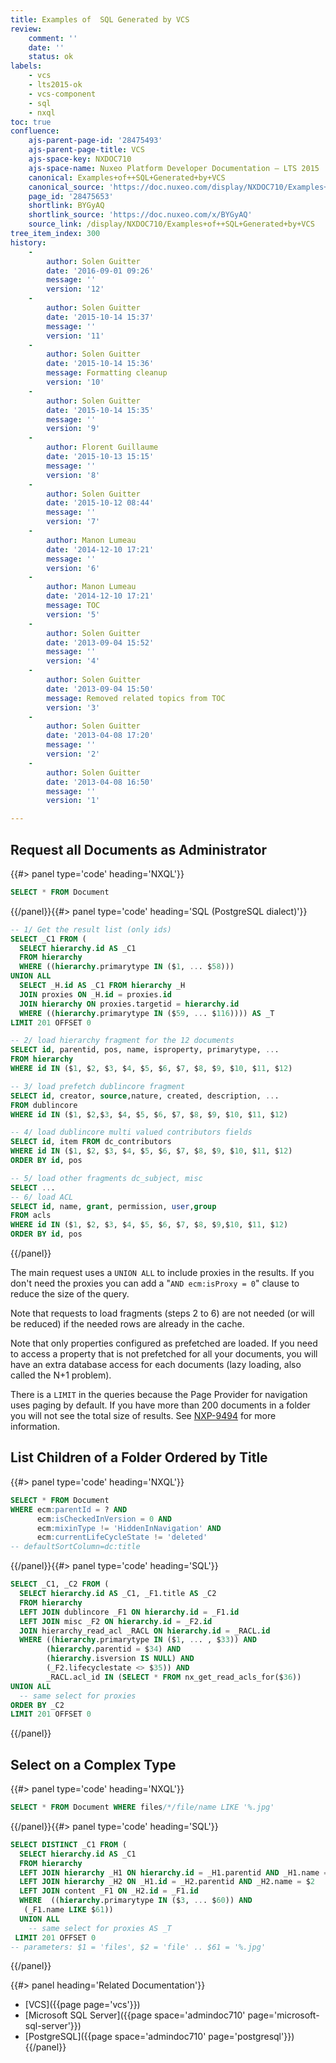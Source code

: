 ```yaml
---
title: Examples of  SQL Generated by VCS
review:
    comment: ''
    date: ''
    status: ok
labels:
    - vcs
    - lts2015-ok
    - vcs-component
    - sql
    - nxql
toc: true
confluence:
    ajs-parent-page-id: '28475493'
    ajs-parent-page-title: VCS
    ajs-space-key: NXDOC710
    ajs-space-name: Nuxeo Platform Developer Documentation — LTS 2015
    canonical: Examples+of++SQL+Generated+by+VCS
    canonical_source: 'https://doc.nuxeo.com/display/NXDOC710/Examples+of++SQL+Generated+by+VCS'
    page_id: '28475653'
    shortlink: BYGyAQ
    shortlink_source: 'https://doc.nuxeo.com/x/BYGyAQ'
    source_link: /display/NXDOC710/Examples+of++SQL+Generated+by+VCS
tree_item_index: 300
history:
    -
        author: Solen Guitter
        date: '2016-09-01 09:26'
        message: ''
        version: '12'
    -
        author: Solen Guitter
        date: '2015-10-14 15:37'
        message: ''
        version: '11'
    -
        author: Solen Guitter
        date: '2015-10-14 15:36'
        message: Formatting cleanup
        version: '10'
    -
        author: Solen Guitter
        date: '2015-10-14 15:35'
        message: ''
        version: '9'
    -
        author: Florent Guillaume
        date: '2015-10-13 15:15'
        message: ''
        version: '8'
    -
        author: Solen Guitter
        date: '2015-10-12 08:44'
        message: ''
        version: '7'
    -
        author: Manon Lumeau
        date: '2014-12-10 17:21'
        message: ''
        version: '6'
    -
        author: Manon Lumeau
        date: '2014-12-10 17:21'
        message: TOC
        version: '5'
    -
        author: Solen Guitter
        date: '2013-09-04 15:52'
        message: ''
        version: '4'
    -
        author: Solen Guitter
        date: '2013-09-04 15:50'
        message: Removed related topics from TOC
        version: '3'
    -
        author: Solen Guitter
        date: '2013-04-08 17:20'
        message: ''
        version: '2'
    -
        author: Solen Guitter
        date: '2013-04-08 16:50'
        message: ''
        version: '1'

---
```

## Request all Documents as Administrator

{{#> panel type='code' heading='NXQL'}}

```sql
SELECT * FROM Document
```

{{/panel}}{{#> panel type='code' heading='SQL (PostgreSQL dialect)'}}

```sql
-- 1/ Get the result list (only ids)
SELECT _C1 FROM (
  SELECT hierarchy.id AS _C1
  FROM hierarchy
  WHERE ((hierarchy.primarytype IN ($1, ... $58)))
UNION ALL
  SELECT _H.id AS _C1 FROM hierarchy _H
  JOIN proxies ON _H.id = proxies.id
  JOIN hierarchy ON proxies.targetid = hierarchy.id
  WHERE ((hierarchy.primarytype IN ($59, ... $116)))) AS _T
LIMIT 201 OFFSET 0

-- 2/ load hierarchy fragment for the 12 documents
SELECT id, parentid, pos, name, isproperty, primarytype, ...
FROM hierarchy
WHERE id IN ($1, $2, $3, $4, $5, $6, $7, $8, $9, $10, $11, $12)

-- 3/ load prefetch dublincore fragment
SELECT id, creator, source,nature, created, description, ...
FROM dublincore
WHERE id IN ($1, $2,$3, $4, $5, $6, $7, $8, $9, $10, $11, $12)

-- 4/ load dublincore multi valued contributors fields
SELECT id, item FROM dc_contributors
WHERE id IN ($1, $2, $3, $4, $5, $6, $7, $8, $9, $10, $11, $12)
ORDER BY id, pos

-- 5/ load other fragments dc_subject, misc
SELECT ...
-- 6/ load ACL
SELECT id, name, grant, permission, user,group
FROM acls
WHERE id IN ($1, $2, $3, $4, $5, $6, $7, $8, $9,$10, $11, $12)
ORDER BY id, pos
```

{{/panel}}

The main request uses a `UNION ALL` to include proxies in the results. If you don't need the proxies you can add a "`AND ecm:isProxy = 0`" clause to reduce the size of the query.

Note that requests to load fragments (steps 2 to 6) are not needed (or will be reduced) if the needed rows are already in the cache.

Note that only properties configured as&nbsp;prefetched are loaded. If you need to access a property that is not prefetched for all your documents, you will have an extra database access for each documents (lazy loading, also called the N+1 problem).

There is a `LIMIT`&nbsp;in the queries because the Page Provider for navigation uses paging by default. If you have more than 200 documents in a folder you will not see the total size of results. See [NXP-9494](https://jira.nuxeo.com/browse/NXP-9494) for more information.

## List Children of a Folder Ordered by Title

{{#> panel type='code' heading='NXQL'}}

```sql
SELECT * FROM Document
WHERE ecm:parentId = ? AND
      ecm:isCheckedInVersion = 0 AND
      ecm:mixinType != 'HiddenInNavigation' AND
      ecm:currentLifeCycleState != 'deleted'
-- defaultSortColumn=dc:title
```

{{/panel}}{{#> panel type='code' heading='SQL'}}

```sql
SELECT _C1, _C2 FROM (
  SELECT hierarchy.id AS _C1, _F1.title AS _C2
  FROM hierarchy
  LEFT JOIN dublincore _F1 ON hierarchy.id = _F1.id
  LEFT JOIN misc _F2 ON hierarchy.id = _F2.id
  JOIN hierarchy_read_acl _RACL ON hierarchy.id = _RACL.id
  WHERE ((hierarchy.primarytype IN ($1, ... , $33)) AND
        (hierarchy.parentid = $34) AND
        (hierarchy.isversion IS NULL) AND
        (_F2.lifecyclestate <> $35)) AND
        _RACL.acl_id IN (SELECT * FROM nx_get_read_acls_for($36))
UNION ALL
  -- same select for proxies
ORDER BY _C2
LIMIT 201 OFFSET 0
```

{{/panel}}

## Select on a Complex Type

{{#> panel type='code' heading='NXQL'}}

```sql
SELECT * FROM Document WHERE files/*/file/name LIKE '%.jpg'
```

{{/panel}}{{#> panel type='code' heading='SQL'}}

```sql
SELECT DISTINCT _C1 FROM (
  SELECT hierarchy.id AS _C1
  FROM hierarchy
  LEFT JOIN hierarchy _H1 ON hierarchy.id = _H1.parentid AND _H1.name = $1
  LEFT JOIN hierarchy _H2 ON _H1.id = _H2.parentid AND _H2.name = $2
  LEFT JOIN content _F1 ON _H2.id = _F1.id
  WHERE  ((hierarchy.primarytype IN ($3, ... $60)) AND
   (_F1.name LIKE $61))
  UNION ALL
    -- same select for proxies AS _T
 LIMIT 201 OFFSET 0
-- parameters: $1 = 'files', $2 = 'file' .. $61 = '%.jpg'
```

{{/panel}}<div class="row" data-equalizer data-equalize-on="medium"><div class="column medium-6">{{#> panel heading='Related Documentation'}}
- [VCS]({{page page='vcs'}})
- [Microsoft SQL Server]({{page space='admindoc710' page='microsoft-sql-server'}})
- [PostgreSQL]({{page space='admindoc710' page='postgresql'}})
{{/panel}}</div><div class="column medium-6">

&nbsp;

</div></div>
